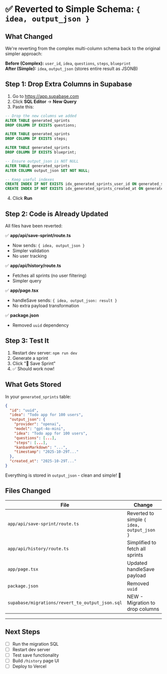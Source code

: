 # ✅ Reverted to Simple Schema: `{ idea, output_json }`

## What Changed
We're reverting from the complex multi-column schema back to the original simpler approach:

**Before (Complex):** `user_id`, `idea`, `questions`, `steps`, `blueprint`  
**After (Simple):** `idea`, `output_json` (stores entire result as JSONB)

## Step 1: Drop Extra Columns in Supabase

1. Go to https://app.supabase.com
2. Click **SQL Editor** → **New Query**
3. Paste this:

```sql
-- Drop the new columns we added
ALTER TABLE generated_sprints 
DROP COLUMN IF EXISTS questions;

ALTER TABLE generated_sprints 
DROP COLUMN IF EXISTS steps;

ALTER TABLE generated_sprints 
DROP COLUMN IF EXISTS blueprint;

-- Ensure output_json is NOT NULL
ALTER TABLE generated_sprints 
ALTER COLUMN output_json SET NOT NULL;

-- Keep useful indexes
CREATE INDEX IF NOT EXISTS idx_generated_sprints_user_id ON generated_sprints(user_id);
CREATE INDEX IF NOT EXISTS idx_generated_sprints_created_at ON generated_sprints(created_at DESC);
```

4. Click **Run**

## Step 2: Code is Already Updated

All files have been reverted:

✅ **app/api/save-sprint/route.ts**
- Now sends: `{ idea, output_json }`
- Simpler validation
- No user tracking

✅ **app/api/history/route.ts**
- Fetches all sprints (no user filtering)
- Simpler query

✅ **app/page.tsx**
- handleSave sends: `{ idea, output_json: result }`
- No extra payload transformation

✅ **package.json**
- Removed `uuid` dependency

## Step 3: Test It

1. Restart dev server: `npm run dev`
2. Generate a sprint
3. Click "💾 Save Sprint"
4. ✅ Should work now!

## What Gets Stored

In your `generated_sprints` table:

```json
{
  "id": "uuid",
  "idea": "Todo app for 100 users",
  "output_json": {
    "provider": "openai",
    "model": "gpt-4o-mini",
    "idea": "Todo app for 100 users",
    "questions": [...],
    "steps": [...],
    "kanbanMarkdown": "...",
    "timestamp": "2025-10-29T..."
  },
  "created_at": "2025-10-29T..."
}
```

Everything is stored in `output_json` - clean and simple! 🎉

## Files Changed

| File | Change |
|------|--------|
| `app/api/save-sprint/route.ts` | Reverted to simple `{ idea, output_json }` |
| `app/api/history/route.ts` | Simplified to fetch all sprints |
| `app/page.tsx` | Updated handleSave payload |
| `package.json` | Removed `uuid` |
| `supabase/migrations/revert_to_output_json.sql` | NEW - Migration to drop columns |

---

## Next Steps

- [ ] Run the migration SQL
- [ ] Restart dev server  
- [ ] Test save functionality
- [ ] Build `/history` page UI
- [ ] Deploy to Vercel
